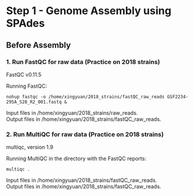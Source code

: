 # Step 1 - Genome Assembly using SPAdes <br>

## Before Assembly
### 1. Run FastQC for raw data (Practice on 2018 strains)
FastQC v0.11.5

Running FastQC: 
```
nohup fastqc -o /home/xingyuan/2018_strains/fastQC_raw_reads GSF2234-295A_S28_R2_001.fastq &
```

Input files in /home/xingyuan/2018_strains/raw_reads. <br>
Output files in /home/xingyuan/2018_strains/fastQC_raw_reads.

### 2. Run MultiQC for raw data (Practice on 2018 strains) 
multiqc, version 1.9

Running MultiQC in the directory with the FastQC reports: 
```
multiqc .
```

Input files in /home/xingyuan/2018_strains/fastQC_raw_reads. <br>
Output files in /home/xingyuan/2018_strains/fastQC_raw_reads.


